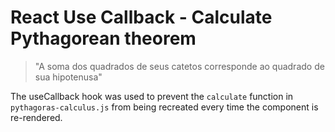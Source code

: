 # React Use Callback - Calculate Pythagorean theorem
> "A soma dos quadrados de seus catetos corresponde ao quadrado de sua hipotenusa"

The useCallback hook was used to prevent the `calculate` function in `pythagoras-calculus.js` from being recreated every time the component is re-rendered.

